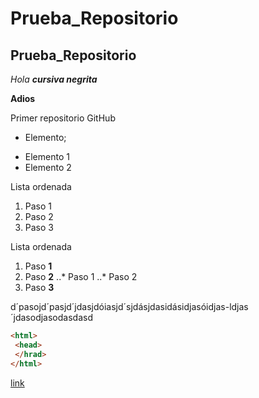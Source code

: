 # Prueba_Repositorio
## Prueba_Repositorio

*Hola* _**cursiva negrita**_

**Adios**

Primer repositorio GitHub

* Elemento;
+ Elemento 1
+ Elemento 2

Lista ordenada 
1. Paso 1
2. Paso 2
3. Paso 3

 Lista ordenada
 1. Paso **1**
 2. Paso **2**
 ..* Paso 1
 ..* Paso 2
 4. Paso **3**

d´pasojd´pasjd´jdasjdóiasjd´sjdásjdasidásidjasóidjas-ldjas´jdasodjasodasdasd

```html
<html>
 <head>
 </hrad>
</html>
```
[link](https://www.google.es)
